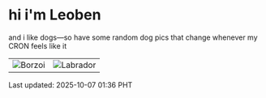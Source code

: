 # hi i'm Leoben

and i like dogs—so have some random dog pics that change whenever my CRON feels like it

|  |  |
|--------|----------|
| ![Borzoi](https://random-dog-vercel.vercel.app/api/random-borzoi?v=1759772213) | ![Labrador](https://random-dog-vercel.vercel.app/api/random-labrador?v=1759772213) |

Last updated: 2025-10-07 01:36 PHT
